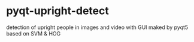 # pyqt-upright-detect
detection of upright people in images and video with GUI maked by pyqt5
based on  SVM & HOG
